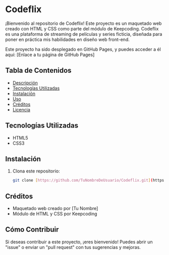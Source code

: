 # Codeflix

¡Bienvenido al repositorio de Codeflix! Este proyecto es un maquetado web creado con HTML y CSS como parte del módulo de Keepcoding. Codeflix es una plataforma de streaming de películas y series ficticia, diseñada para poner en práctica mis habilidades en diseño web front-end.

Este proyecto ha sido desplegado en GitHub Pages, y puedes acceder a él aquí: [Enlace a tu página de GitHub Pages]

## Tabla de Contenidos

- [Descripción](#descripcion)
- [Tecnologías Utilizadas](#tecnologias-utilizadas)
- [Instalación](#instalacion)
- [Uso](#uso)
- [Créditos](#creditos)
- [Licencia](#licencia)

## Tecnologías Utilizadas

- HTML5
- CSS3

## Instalación

1. Clona este repositorio:
   ```bash
   git clone [https://github.com/TuNombreDeUsuario/Codeflix.git](https://www.google.com/search?q=https://github.com/TuNombreDeUsuario/Codeflix.git)
   ```

## Créditos

- Maquetado web creado por [Tu Nombre]
- Módulo de HTML y CSS por Keepcoding

## Cómo Contribuir

Si deseas contribuir a este proyecto, ¡eres bienvenido! Puedes abrir un "issue" o enviar un "pull request" con tus sugerencias y mejoras.
